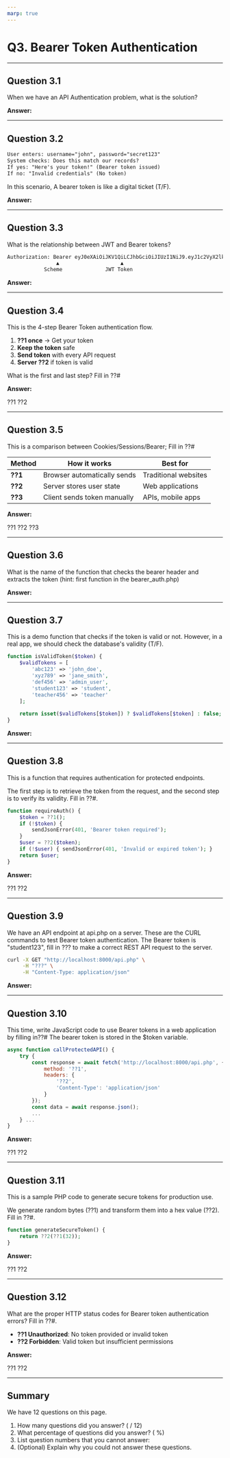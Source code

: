 ```yaml
---
marp: true
---
```


# Q3. Bearer Token Authentication

---

## Question 3.1

When we have an API Authentication problem, what is the solution?

**Answer:**

---

## Question 3.2

```txt
User enters: username="john", password="secret123"
System checks: Does this match our records?
If yes: "Here's your token!" (Bearer token issued)
If no: "Invalid credentials" (No token)
```

In this scenario, A bearer token is like a digital ticket (T/F).

**Answer:**

---

## Question 3.3

What is the relationship between JWT and Bearer tokens?

```txt
Authorization: Bearer eyJ0eXAiOiJKV1QiLCJhbGciOiJIUzI1NiJ9.eyJ1c2VyX2lkIjoxMjMsImV4cCI6MTYzMjQ4...
                ▲                    ▲
            Scheme              JWT Token
```

**Answer:**

---

## Question 3.4

This is the 4-step Bearer Token authentication flow.

1. **??1 once** → Get your token
2. **Keep the token** safe
3. **Send token** with every API request
4. **Server ??2** if token is valid

What is the first and last step? Fill in ??#

**Answer:**

??1
??2

---

## Question 3.5

This is a comparison between Cookies/Sessions/Bearer; Fill in ??#

| Method  | How it works                | Best for             |
|---------|-----------------------------|----------------------|
| **??1** | Browser automatically sends | Traditional websites |
| **??2** | Server stores user state    | Web applications     |
| **??3** | Client sends token manually | APIs, mobile apps    |

**Answer:**

??1
??2
??3

---

## Question 3.6

What is the name of the function that checks the bearer header and extracts the token (hint: first function in the bearer_auth.php)

**Answer:**

---

## Question 3.7

This is a demo function that checks if the token is valid or not. However, in a real app, we should check the database's validity (T/F).

```php
function isValidToken($token) {
    $validTokens = [
        'abc123' => 'john_doe',
        'xyz789' => 'jane_smith', 
        'def456' => 'admin_user',
        'student123' => 'student',
        'teacher456' => 'teacher'
    ];
    
    return isset($validTokens[$token]) ? $validTokens[$token] : false;
}
```

**Answer:**

---

## Question 3.8

This is a function that requires authentication for protected endpoints.

The first step is to retrieve the token from the request, and the second step is to verify its validity. Fill in ??#.

```php
function requireAuth() {
    $token = ??1();
    if (!$token) {
        sendJsonError(401, 'Bearer token required');
    }
    $user = ??2($token);
    if (!$user) { sendJsonError(401, 'Invalid or expired token'); }
    return $user;
}
```

**Answer:**

??1
??2

---

## Question 3.9

We have an API endpoint at api.php on a server.
These are the CURL commands to test Bearer token authentication. The Bearer token is "student123", fill in ??? to make a correct REST API request to the server.

```bash
curl -X GET "http://localhost:8000/api.php" \
     -H "???" \
     -H "Content-Type: application/json"
```

**Answer:**

---

## Question 3.10

This time, write JavaScript code to use Bearer tokens in a web application by filling in??#
The bearer token is stored in the $token variable.

```javascript
async function callProtectedAPI() {
    try {
        const response = await fetch('http://localhost:8000/api.php', {
            method: '??1',
            headers: {
                '??2',
                'Content-Type': 'application/json'
            }
        });
        const data = await response.json();
        ...
    } ...
}
```

**Answer:**

??1
??2

---

## Question 3.11

This is a sample PHP code to generate secure tokens for production use.

We generate random bytes (??1) and transform them into a hex value (??2). Fill in ??#.

```php
function generateSecureToken() {
    return ??2(??1(32)); 
}
```

**Answer:**

??1
??2

---

## Question 3.12

What are the proper HTTP status codes for Bearer token authentication errors? Fill in ??#.

- **??1 Unauthorized**: No token provided or invalid token
- **??2 Forbidden**: Valid token but insufficient permissions

**Answer:**

??1
??2

---

## Summary

We have 12 questions on this page.

1. How many questions did you answer? ( / 12)
2. What percentage of questions did you answer? (  %)
3. List question numbers that you cannot answer:
4. (Optional) Explain why you could not answer these questions.
